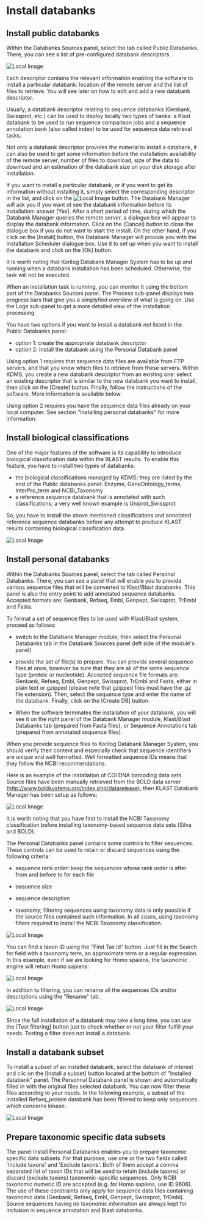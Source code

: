 # Install databanks


## Install public databanks

Within the Databanks Sources panel, select the tab called Public Databanks. There, you can see a list of pre-configured databank descriptors.
![Local Image](./images/dbms_dblist.png)
Each descriptor contains the relevant information enabling the software to install a particular databank: location of the remote server and the list of files to retrieve. You will see later on how to edit and add a new databank descriptor.
Usually, a databank descriptor relating to sequence databanks (Genbank, Swissprot, etc.) can be used to deploy locally two types of banks: a Klast databank to be used to run sequence comparison jobs and a sequence annotation bank (also called index) to be used for sequence data retrieval tasks.
Not only a databank descriptor provides the material to install a databank, it can also be used to get some information before the installation: availability of the remote server, number of files to download, size of the data to download and an estimation of the databank size on your disk storage after installation.
If you want to install a particular databank, or if you want to get its information without installing it, simply select the corresponding descriptor in the list, and click on the ![Local Image](./images/dbinstall.png)  button. The Databank Manager will ask you if you want ot see the databank information before its installation: answer [Yes]. After a short period of time, during which the Databank Manager queries the remote server, a dialogue box will appear to display the databank information. Click on the [Cancel] button to close the dialogue box if you do not want to start the install. On the other hand, if you click on the [Install] button, the Databank Manager will provide you with the Installation Scheduler dialogue box. Use it to set up when you want to install the databank and click on the [Ok] button.
It is worth noting that Korilog Databank Manager System has to be up and running when a databank installation has been scheduled. Otherwise, the task will not be executed.
When an installation task is running, you can monitor it using the bottom part of the Databanks Sources panel. The Process sub-panel displays two progress bars that give you a simplyfied overview of what is going on. Use the Logs sub-panel to get a more detailed view of the installation processing.
You have two options if you want to install a databank not listed in the Public Databanks panel:
* option 1: create the appropriate databank descriptor* option 2: install the databank using the Personal Databank panelUsing option 1 requires that sequence data files are available from FTP servers, and that you know which files to retrieve from these servers. Within KDMS, you create a new databank descriptor from an existing one: select an existing descriptor that is similar to the new databank you want to install, then click on the [Create] button. Finally, follow the instructions of the software. More information is available below.
Using option 2 requires you have the sequence data files already on your local computer. See section "Installing personal databanks" for more information.
## Install biological classifications
One of the major features of the software is its capability to introduce biological classification data within the BLAST results. To enable this feature, you have to install two types of databanks:
* the biological classifications managed by KDMS; they are listed by the end of the Public databanks panel: Enzyme, GeneOntology_terms, InterPro_term and NCBI_Taxonomy* a reference sequence databank that is annotated with such classifications; a very well known example is Uniprot_Swissprot
So, you have to install the above mentioned classifications and annotated reference sequence databanks before any attempt to produce KLAST results containing biological classification data.
![Local Image](./images/dbms_bc.png)
## Install personal databanks
Within the Databanks Sources panel, select the tab called Personal Databanks. There, you can see a panel that will enable you to provide various sequence files that will be converted to Klast/Blast databanks. This panel is also the entry point to add annotated sequence databanks. Accepted formats are: Genbank, Refseq, Embl, Genpept, Swissprot, TrEmbl and Fasta.
To format a set of sequence files to be used with Klast/Blast system, proceed as follows:* switch to the Databank Manager module, then select the Personal Databanks tab in the Databank Sources panel (left side of the module's panel)
* provide the set of file(s) to prepare. You can provide several sequence files at once, however be sure that they are all of the same sequence type (proteic or nucleotide). Accepted sequence file formats are: Genbank, Refseq, Embl, Genpept, Swissprot, TrEmbl and Fasta, either in plain text or gzipped (please note that gzipped files must have the .gz file extension). Then, select the sequence type and enter the name of the databank. Finally, click on the [Create DB] button.
* When the software terminates the installation of your databank, you will see it on the right panel of the Databank Manager module, Klast/Blast Databanks tab (prepared from Fasta files), or Sequence Annotations tab (prepared from annotated sequence files).
When you provide sequence files to Korilog Databank Manager System, you should verify their content and especially check that sequence identifiers are unique and well formatted. Well formatted sequence IDs means that they follow the NCBI recommendations.
Here is an example of the installation of COI DNA barcoding data sets. Source files have been manually retrieved from the BOLD data server (http://www.boldsystems.org/index.php/datarelease), then KLAST Databank Manager has been setup as follows:
![Local Image](./images/dbms_perso.png)
It is worth noting that you have first to install the NCBI Taxonomy classification before installing taxonomy-based sequence data sets (Silva and BOLD).
The Personal Databanks panel contains some controls to filter sequences. These controls can be used to retain or discard sequences using the following criteria:
* sequence rank order: keep the sequences whose rank order is after from and before to for each file
* sequence size
* sequence description
* taxonomy; filtering sequences using taxonomy data is only possible if the source files contained such information. In all cases, using taxonomy filters required to install the NCBI Taxonomy classification.
![Local Image](./images/dbms_filter_taxonomy.png)
You can find a taxon ID using the "Find Tax Id" button. Just fill in the Search for field with a taxonomy term, an approximate term or a regular expression. In this example, even if we are looking for Homo spaiens, the taxonomic engine will return Homo sapiens:
![Local Image](./images/dbms_find_taxonomic_id.png)
In addition to filtering, you can rename all the sequences IDs and/or descriptions using the "Rename" tab.
![Local Image](./images/dbms_rename_sequences.png)
Since the full installation of a databank may take a long time, you can use the [Test filtering] button just to check whether or not your filter fulfill your needs. Testing a filter does not install a databank.
## Install a databank subset
To install a subset of an installed databank, select the databank of interest and clic on the [Install a subset] button located at the bottom of "Installed databank" panel. The Personnal Databank panel is shown and automatically filled in with the original files selected databank. You can now filter these files according to your needs. In the following example, a subset of the installed Refseq_protein databank has been filtered to keep only sequences which concerns kinase:
![Local Image](./images/dbms_install_subset.png)

## Prepare taxonomic specific data subsets

The panel Install Personal Databanks enables you to prepare taxonomic specific data subsets. For that purpose, use one or the two fields called 'Include taxons' and 'Exclude taxons'. Both of them accept a comma separated list of taxon IDs that will be used to retain (include taxons) or discard (exclude taxons) taxonomic-specific sequences. Only NCBI taxonomic numeric ID are accepted (e.g. for Homo sapiens, use ID 9606). The use of these constraints only apply for sequence data files containing taxonomic data (Genbank, Refseq, Embl, Genpept, Swissprot, TrEmbl). Source sequences having no taxonomic information are always kept for inclusion in sequence annotation and Blast databanks.
